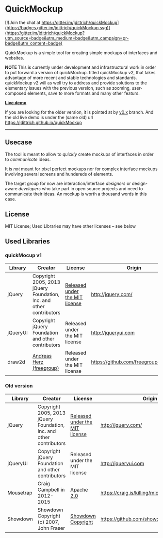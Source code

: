 # QuickMockup

[![Join the chat at https://gitter.im/jdittrich/quickMockup](https://badges.gitter.im/jdittrich/quickMockup.svg)](https://gitter.im/jdittrich/quickMockup?utm_source=badge&utm_medium=badge&utm_campaign=pr-badge&utm_content=badge)

QuickMockup is a simple tool for creating simple mockups of interfaces and websites.

**NOTE**
This is currently under development and infrastructural work in order to put forward a version of quickMockup. titled quickMockup v2,
that takes advantage of more recent and stable technologies and standards. quickMockup v2 will as well try to address and provide
solutions to the elementary issues with the previous version, such as zooming, user-composed elements, save to more formats and many
other featurs.

**[Live demo](http://quickmocup-v2-demo.herokuapp.com/)**

If you are looking for the older version, it is pointed at by [v0.x](https://github.com/jdittrich/quickMockup/tree/v0.x) branch.
And the old live demo is under the (same old) url https://jdittrich.github.io/quickMockup

--------------------

## Usecase

The tool is meant to allow to *quickly* create mockups of interfaces in order to *communicate* ideas.

It is *not* meant for pixel perfect mockups nor for complex interface mockups involving several screens and hundereds of elements.

The target group for now are interaction/interface *designers* or design-aware *developers* who take part in open source projects and need to communicate their ideas. An mockup is worth a thousand words in this case.

## License

MIT License; Used Libraries may have other licenses – see below

## Used Libraries

### quickMocup v1
Library  | Creator |License | Origin
------------- | -------- | ----- | -------------
jQuery | Copyright 2005, 2013 jQuery Foundation, Inc. and other contributors | [Released under the MIT license](http://jquery.org/license) | http://jquery.com/
jQueryUI | Copyright jQuery Foundation and other contributors | Released under the MIT license | http://jqueryui.com
draw2d | [Andreas Herz (freegroup)](https://github.com/freegroup) | Released under the MIT license | https://github.com/freegroup/draw2d


### Old version
Library  | Creator |License | Origin
------------- | -------- | ----- | -------------
jQuery | Copyright 2005, 2013 jQuery Foundation, Inc. and other contributors | [Released under the MIT license](http://jquery.org/license) | http://jquery.com/
jQueryUI | Copyright jQuery Foundation and other contributors | Released under the MIT license | http://jqueryui.com
Mousetrap | Craig Campbell in 2012-2015 | [Apache 2.0](http://www.apache.org/licenses/LICENSE-2.0) | https://craig.is/killing/mice
Showdown | Showdown Copyright (c) 2007, John Fraser | [Showdown Copyright](https://github.com/showdownjs/showdown/blob/master/license.txt) | https://github.com/showdownjs/showdown
